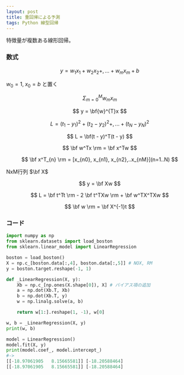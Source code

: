 ```yaml
---
layout: post
title: 重回帰による予測
tags: Python 線型回帰
---
```


特徴量が複数ある線形回帰。

### 数式

$$ y = w_{1}x_{1} + w_{2}x_{2} +,... + w_{m}x_{m} + b $$

$w_{0} = 1, \; x_{0} = b$ と置く

$$ \Sigma^M_{m=0}w_{m}x_{m} $$

$$ y = \bf{w}^{T}x   $$

$$ L = (t_{1}-y_{1})^2 + (t_{2}-y_{2})^2 +,... + (t_{N}-y_{N})^2 $$

$$ L = \bf(t - y)^T(t - y) $$

$$ \bf w^Tx \rm = \bf x^Tw $$

$$ \bf x^T_{n} \rm =  [x_{n0}, x_{n1}, x_{n2},..x_{nM}](n=1..N)  $$

NxM行列 $\bf X$

$$ y = \bf Xw $$

$$ L = \bf t^Tt \rm - 2 \bf t^TXw \rm + \bf w^TX^TXw $$

$$ \bf w \rm = \bf X^{-1}t $$

### コード

```python
import numpy as np
from sklearn.datasets import load_boston
from sklearn.linear_model import LinearRegression

boston = load_boston()
X = np.c_[boston.data[:,4], boston.data[:,5]] # NOX, RM
y = boston.target.reshape(-1, 1)

def _LinearRegression(X, y):
    Xb = np.c_[np.ones(X.shape[0]), X] # バイアス項の追加
    a = np.dot(Xb.T, Xb)
    b = np.dot(Xb.T, y)
    w = np.linalg.solve(a, b)

    return w[1:].reshape(1, -1), w[0]

w, b = _LinearRegression(X, y)
print(w, b)

model = LinearRegression()
model.fit(X, y)
print(model.coef_, model.intercept_)
#->
[[-18.97061905   8.15665581]] [-18.20588464]
[[-18.97061905   8.15665581]] [-18.20588464]
```

